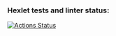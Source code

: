 ### Hexlet tests and linter status:
[![Actions Status](https://github.com/simoren148/layout-designer-project-58/actions/workflows/hexlet-check.yml/badge.svg)](https://github.com/simoren148/layout-designer-project-58/actions)